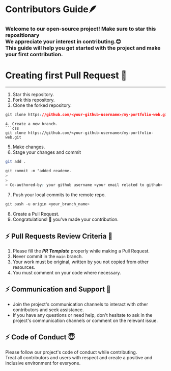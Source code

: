 ﻿
<h1>Contributors Guide🪶 </h1>
<h3>Welcome to our open-source project! Make sure to star this repositionary<br> We appreciate your interest in contributing.😊 <br>This guide will help you get started with the project and make your first contribution.</h3>



<h1>Creating first Pull Request 🌟</h1>

---
1. Star this repository.
2. Fork this repository.
3. Clone the forked repository.
```css
git clone https://github.com/<your-github-username>/my-portfolio-web.git
```
  
```
4. Create a new branch.
```css
git clone https://github.com/<your-github-username>/my-portfolio-web.git
```

5. Make changes.
6. Stage your changes and commit
```bash
git add .
```
```css
git commit -m "added reademe.
> 
> 
> Co-authored-by: your github username <your email related to github>
```
7. Push your local commits to the remote repo.
```css
git push -u origin <your_branch_name>
```
8. Create a Pull Request.
9. Congratulations! 🎉 you've made your contribution.

## :zap: Pull Requests Review Criteria 🧲 

1. Please fill the ***PR Template*** properly while making a Pull Request.
2. Never commit in the `main` branch.
3. Your work must be original, written by you not copied from other resources.
4. You must comment on your code where necessary.

## :zap: Communication and Support 💬
- Join the project's communication channels to interact with other contributors and seek assistance.
- If you have any questions or need help, don't hesitate to ask in the project's communication channels or comment on the relevant issue.

## :zap: Code of Conduct 😇
Please follow our project's code of conduct while contributing.</br>Treat all contributors and users with respect and create a positive and inclusive environment for everyone.
